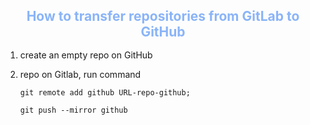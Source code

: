 <h2 style="text-align: center; color: #8ab4f8; margin-bottom:3%;">How to transfer repositories from GitLab to GitHub</h2>

1. create an empty repo on GitHub

2. repo on Gitlab, run command

    ```git remote add github URL-repo-github;```

    `git push --mirror github`
    